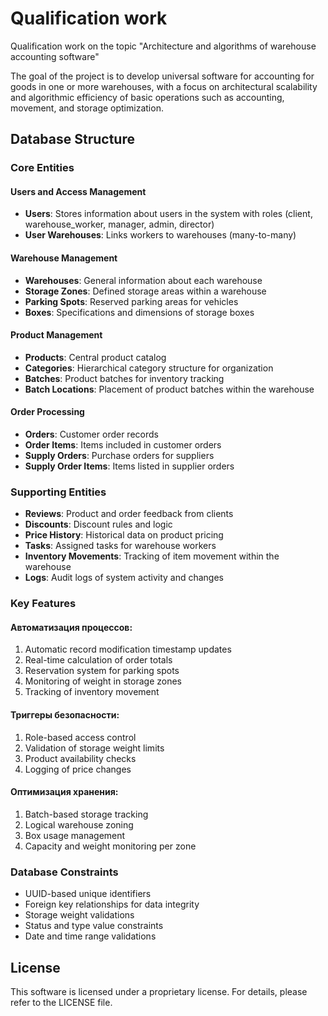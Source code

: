 # Qualification work
Qualification work on the topic "Architecture and algorithms of warehouse accounting software"

The goal of the project is to develop universal software for accounting for goods in one or more warehouses, with a focus on architectural scalability and algorithmic efficiency of basic operations such as accounting, movement, and storage optimization.

## Database Structure

### Core Entities

#### Users and Access Management
- **Users**: Stores information about users in the system with roles (client, warehouse_worker, manager, admin, director)
- **User Warehouses**: Links workers to warehouses (many-to-many)

#### Warehouse Management
- **Warehouses**: General information about each warehouse
- **Storage Zones**: Defined storage areas within a warehouse
- **Parking Spots**: Reserved parking areas for vehicles
- **Boxes**: Specifications and dimensions of storage boxes

#### Product Management
- **Products**:  Central product catalog
- **Categories**: Hierarchical category structure for organization
- **Batches**: Product batches for inventory tracking
- **Batch Locations**: Placement of product batches within the warehouse

#### Order Processing
- **Orders**: Customer order records
- **Order Items**: Items included in customer orders
- **Supply Orders**: Purchase orders for suppliers
- **Supply Order Items**: Items listed in supplier orders

### Supporting Entities
- **Reviews**: Product and order feedback from clients
- **Discounts**: Discount rules and logic
- **Price History**: Historical data on product pricing
- **Tasks**:  Assigned tasks for warehouse workers
- **Inventory Movements**: Tracking of item movement within the warehouse
- **Logs**: Audit logs of system activity and changes

### Key Features

#### Автоматизация процессов:
1. Automatic record modification timestamp updates
2. Real-time calculation of order totals
3. Reservation system for parking spots
4. Monitoring of weight in storage zones
5. Tracking of inventory movement

#### Триггеры безопасности:
1. Role-based access control
2. Validation of storage weight limits
3. Product availability checks
4. Logging of price changes

#### Оптимизация хранения:
1. Batch-based storage tracking
2. Logical warehouse zoning
3. Box usage management
4. Capacity and weight monitoring per zone

### Database Constraints
- UUID-based unique identifiers
- Foreign key relationships for data integrity
- Storage weight validations
- Status and type value constraints
- Date and time range validations



## License

This software is licensed under a proprietary license. For details, please refer to the LICENSE file.
